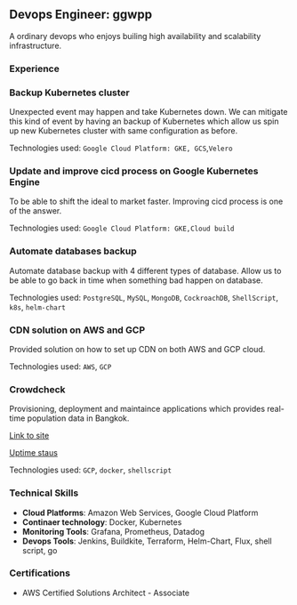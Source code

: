 ## Devops Engineer: ggwpp
A ordinary devops who enjoys builing high availability and scalability infrastructure.

### Experience

### Backup Kubernetes cluster
Unexpected event may happen and take Kubernetes down. We can mitigate this kind of event by having an backup of Kubernetes which allow us spin up new Kubernetes cluster with same configuration as before.

Technologies used: `Google Cloud Platform: GKE, GCS`,`Velero`

### Update and improve cicd process on Google Kubernetes Engine
To be able to shift the ideal to market faster. Improving cicd process is one of the answer.

Technologies used: `Google Cloud Platform: GKE,Cloud build`

### Automate databases backup
Automate database backup with 4 different types of database. Allow us to be able to go back in time when something bad happen on database.

Technologies used: `PostgreSQL`, `MySQL`, `MongoDB`, `CockroachDB`, `ShellScript`, `k8s`, `helm-chart`

### CDN solution on AWS and GCP
Provided solution on how to set up CDN on both AWS and GCP cloud.

Technologies used: `AWS`, `GCP`

### Crowdcheck
Provisioning, deployment and maintaince applications which provides real-time population data in Bangkok.

[Link to site](https://crowdcheck.info)

[Uptime staus](https://stats.uptimerobot.com/WBDKBijBjL)

Technologies used: `GCP`, `docker`, `shellscript`

### Technical Skills
  - **Cloud Platforms**: Amazon Web Services, Google Cloud Platform
  - **Continaer technology**: Docker, Kubernetes
  - **Monitoring Tools**: Grafana, Prometheus, Datadog
  - **Devops Tools**: Jenkins, Buildkite, Terraform, Helm-Chart, Flux, shell script, go

### Certifications
  - AWS Certified Solutions Architect - Associate
